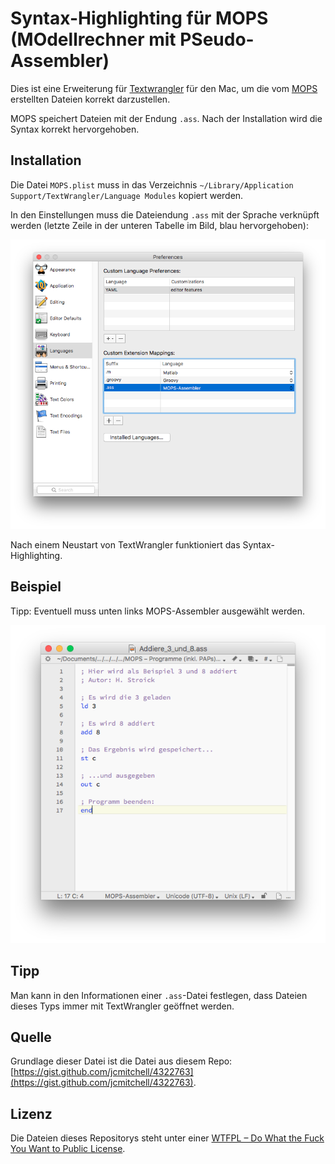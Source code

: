 # Syntax-Highlighting für MOPS (MOdellrechner mit PSeudo-Assembler)

Dies ist eine Erweiterung für [Textwrangler](http://www.barebones.com/products/textwrangler/) für den Mac, um die vom [MOPS](www.viktorianer.de/info/mops.html) erstellten Dateien korrekt darzustellen.

MOPS speichert Dateien mit der Endung `.ass`. Nach der Installation wird die Syntax korrekt hervorgehoben.

## Installation

Die Datei `MOPS.plist` muss in das Verzeichnis `~/Library/Application Support/TextWrangler/Language Modules` kopiert werden.

In den Einstellungen muss die Dateiendung `.ass` mit der Sprache verknüpft werden (letzte Zeile in der unteren Tabelle im Bild, blau hervorgehoben):

![Bild](img/installation.PNG)

Nach einem Neustart von TextWrangler funktioniert das Syntax-Highlighting.

## Beispiel
Tipp: Eventuell muss unten links MOPS-Assembler ausgewählt werden.

![Bild](img/bsp.PNG)

## Tipp
Man kann in den Informationen einer `.ass`-Datei festlegen, dass Dateien dieses Typs immer mit TextWrangler geöffnet werden.

## Quelle
Grundlage dieser Datei ist die Datei aus diesem Repo: [https://gist.github.com/jcmitchell/4322763](https://gist.github.com/jcmitchell/4322763).

## Lizenz
Die Dateien dieses Repositorys steht unter einer [WTFPL – Do What the Fuck You Want to Public License](http://www.wtfpl.net/).
